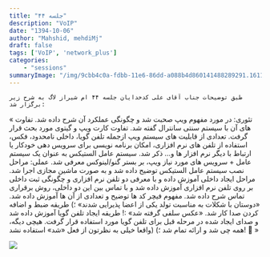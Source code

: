 ```yaml
---
title: "جلسه ۴۴"
description: "VoIP"
date: "1394-10-06"
author: "Mahshid, mehdiMj"
draft: false
tags: ['VoIP', 'network_plus']
categories:
    - "sessions"
summaryImage: "/img/9cbb4c0a-fdbb-11e6-86dd-a088b4d860141488289291.161138.jpg"
---
```

    طبق توضیحات جناب آقای علی کدخدایان جلسه ۴۴ ام شیراز لاگ به شرح زیر برگزار شد: 
« تئوری: 
در مورد مفهوم ویپ صحبت شد و چگونگی عملکرد آن شرح داده شد. 
تفاوت های آن با سیستم سنتی سانترال گفته شد. 
تفاوت کارت ویپ و گیتوی مورد بحث قرار گرفت. 
تعدادی از قابلیت های سیستم ویپ ازجمله تلفن گویا، داخلی نامحدود، فکس، استفاده
از تلفن های نرم افزاری، امکان برنامه نویسی برای سرویس دهی خودکار یا ارتباط با
دیگر ‌نرم افزار ها و… ذکر شد. 
سیستم عامل الستیکس به عنوان یک سیستم عامل + سرویس های مورد نیاز ویپ، بر بستر
گنو/لینوکس معرفی شد. 
عملی: 
مراحل نصب سیستم عامل الستیکس توضیح داده شد و به صورت ماشین مجازی اجرا شد. 
مراحل ایجاد داخلی آموزش داده و با معرفی دو تلفن نرم افزاری و چگونگی ثبت داخلی
بر روی تلفن نرم افزاری آموزش داده شد و با تماس بین این دو داخلی، روش برقراری
تماس شرح داده شد. 
مفهوم فیچر کد ها توضیح و تعدادی از آن ها آموزش داده شد. 
«دوستان با شکلات به مناسبت تولد یکی از اعضا پذیرایی شدند» ؛) 
طریقه ضبط و اضافه کردن صدا کار شد. 
«عکس سلفی گرفته شد» :! 
طریقه ایجاد تلفن گویا آموزش داده شد و صدای ایجاد شده در مرحله قبل برای تلفن
گویا مورد استفاده قرار گرفت. 
هیچی دیگه، همه چی شد و ارائه تمام شد ؛) 
(واقعا خیلی به نظرتون از فعل «شد» استفاده نشد! 🙂 »

[![](../../img/9cbb4c0a-fdbb-11e6-86dd-a088b4d860141488289291.161138.jpg)](img/9cbb4c0a-fdbb-11e6-86dd-a088b4d860141488289291.161138.jpg)

